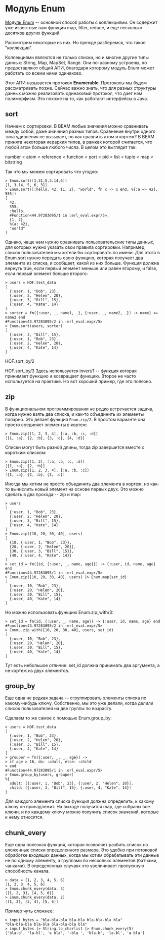 # Модуль Enum

[Модуль Enum](https://hexdocs.pm/elixir/Enum.html) -- основной способ работы с коллекциями. Он содержит уже известные нам функции map, filter, reduce, и еще несколько десятков других функций.

Рассмотрим некоторые из них. Но прежде разберемся, что такое "коллекции".

Коллекциями являются не только списки, но и многие другие типы данных: String, Map, MapSet, Range. Они по-разному устроены, но предоставляют общий АПИ, благодаря которому модуль Enum может работать со всеми ними одинаково.

Этот АПИ называется протокол **Enumerable**. Протоколы мы будем рассматривать позже. Сейчас важно знать, что для разных структуры данных можно реализовать одинаковый протокол, что дает нам полиморфизм. Это похоже на то, как работают интерфейсы в Java.


## sort

Начнем с сортировки. В BEAM любые значения можно сравнивать между собой, даже значения разных типов. Сравнение внутри одного типа удивления не вызывает, но как сравнить атом и кортеж? В BEAM принята некоторая иерархия типов, в рамках которой считается, что любой атом больше любого числа. В целом это выглядит так:

number < atom < reference < function < port < pid < list < tuple < map < bitstring

Так что мы можем сортировать что угодно:

```
> Enum.sort([1,31,5,3.14,6])
[1, 3.14, 5, 6, 31]
> Enum.sort([:hello, 42, {1, 2}, "world", fn x -> x end, %{:a => 42}, 555])
[
  42,
  555,
  :hello,
  #Function<44.97283095/1 in :erl_eval.expr/5>,
  {1, 2},
  %{a: 42},
  "world"
]
```

Однако, чаще нам нужно сравнивать пользовательские типы данных, для которых нужно указать свои правила сортировки. Например, список пользователей мы хотели бы сортировать по имени. Для этого в Enum.sort нужно передать свою функцию, которая получает два элемента из списка, и сообщает, какой из них больше. Функция должна вернуть true, если первый элемент меньше или равен второму, и false, если первый элемент больше второго:

```
> users = HOF.test_data
[
  {:user, 1, "Bob", 23},
  {:user, 2, "Helen", 20},
  {:user, 3, "Bill", 15},
  {:user, 4, "Kate", 14}
]
> sorter = fn({:user, _, name1, _}, {:user, _, name2, _}) -> name1 <= name2 end
#Function<43.97283095/2 in :erl_eval.expr/5>
> Enum.sort(users, sorter)
[
  {:user, 3, "Bill", 15},
  {:user, 1, "Bob", 23},
  {:user, 2, "Helen", 20},
  {:user, 4, "Kate", 14}
]
```

HOF.sort_by/2

HOF.sort_by/3
Здесь используется invert/1 -- функция которая принимает функцию и возвращает функцию. Второе не часто используется на практике. Но вот хороший пример, где это полезно.


## zip

В функциональном программировании не редко встречается задача, когда нужно взять два списка, и как-то объединить их элементы попарно. Это делает функция `Enum.zip/2`. В простом варианте она просто соединяет элементы в кортеж:

```
> Enum.zip([1, 2, 3, 4], [:a, :b, :c, :d])
[{1, :a}, {2, :b}, {3, :c}, {4, :d}]
```

Списки могут быть разной длины, тогда zip завершится вместе с коротким списком:
```
> Enum.zip([1, 2], [:a, :b, :c, :d])
[{1, :a}, {2, :b}]
> Enum.zip([1, 2, 3, 4], [:a, :b, :c])
[{1, :a}, {2, :b}, {3, :c}]
```

Иногда мы хотим не просто объединить два элемента в кортеж, но как-то вычислить новый элемент на основе первых двух. Это можно сделать в два прохода -- zip и map:

```
> users
[
  {:user, 1, "Bob", 23},
  {:user, 2, "Helen", 20},
  {:user, 3, "Bill", 15},
  {:user, 4, "Kate", 14}
]
> Enum.zip([10, 20, 30, 40], users)
[
  {10, {:user, 1, "Bob", 23}},
  {20, {:user, 2, "Helen", 20}},
  {30, {:user, 3, "Bill", 15}},
  {40, {:user, 4, "Kate", 14}}
]
> set_id = fn({id, {:user, _, name, age}}) -> {:user, id, name, age} end
#Function<44.97283095/1 in :erl_eval.expr/5>
> Enum.zip([10, 20, 30, 40], users) |> Enum.map(set_id)
[
  {:user, 10, "Bob", 23},
  {:user, 20, "Helen", 20},
  {:user, 30, "Bill", 15},
  {:user, 40, "Kate", 14}
]
```

Но можно использовать функцию Enum.zip_with/3:

```
> set_id = fn(id, {:user, _, name, age}) -> {:user, id, name, age} end
#Function<43.97283095/2 in :erl_eval.expr/5>
> Enum..zip_with([10, 20, 30, 40], users, set_id)
[
  {:user, 10, "Bob", 23},
  {:user, 20, "Helen", 20},
  {:user, 30, "Bill", 15},
  {:user, 40, "Kate", 14}
]
```

Тут есть небольшое отличие: set_id должна принимать два аргумента, а не кортеж из двух элементов. 


## group_by

Еще одна не редкая задача -- сгруппировать элементы списка по какому-нибудь ключу. Собственно, мы это уже делали, когда делили список пользователей на две группы по возрасту.

Сделаем то же самое с помощью Enum.group_by:

```
> users = HOF.test_data
[
  {:user, 1, "Bob", 23},
  {:user, 2, "Helen", 20},
  {:user, 3, "Bill", 15},
  {:user, 4, "Kate", 14}
]
> grouper = fn({:user, _, _, age}) ->
> if age > 16, do: :adult, else: :child
> end
#Function<44.97283095/1 in :erl_eval.expr/5>
> Enum.group_by(users, grouper)
%{
  adult: [{:user, 1, "Bob", 23}, {:user, 2, "Helen", 20}],
  child: [{:user, 3, "Bill", 15}, {:user, 4, "Kate", 14}]
}
```

Для каждого элемента списка функция должна определить, к какому ключу он принадлежит. На выходе получится map, где собраны все ключи, и по каждому ключу можно получить список значений, которые к нему относятся.


## chunk_every

Еще одна полезная функция, которая позволяет разбить список на вложенные списки определенного размера. Это удобно при потоковой обработке входящих данных, когда мы хотим обрабатывать эти данные не по одному элементу, а группами по несколько элементов (батчами, чанками). В определенных случаях это увеличивает пропускную способность канала.

```
> data = [1, 2, 3, 4, 5, 6]
[1, 2, 3, 4, 5, 6]
> Enum.chunk_every(data, 3)
[[1, 2, 3], [4, 5, 6]]
> Enum.chunk_every(data, 2)
[[1, 2], [3, 4], [5, 6]]
```

Пример чуть сложнее:
```
> input_bytes = "bla-bla-bla bla-bla bla-bla-bla bla"
"bla-bla-bla bla-bla bla-bla-bla bla"
> input_bytes |> String.to_charlist |> Enum.chunk_every(5)
['bla-b', 'la-bl', 'a bla', '-bla ', 'bla-b', 'la-bl', 'a bla']
```


